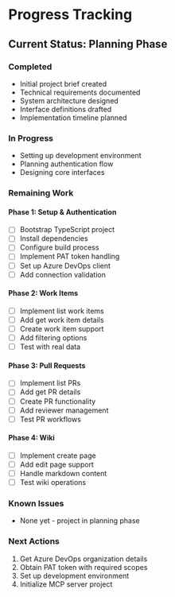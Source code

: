 # Progress Tracking

## Current Status: Planning Phase

### Completed

* Initial project brief created
* Technical requirements documented
* System architecture designed
* Interface definitions drafted
* Implementation timeline planned

### In Progress

* Setting up development environment
* Planning authentication flow
* Designing core interfaces

### Remaining Work

#### Phase 1: Setup & Authentication

* [ ] Bootstrap TypeScript project
* [ ] Install dependencies
* [ ] Configure build process
* [ ] Implement PAT token handling
* [ ] Set up Azure DevOps client
* [ ] Add connection validation

#### Phase 2: Work Items

* [ ] Implement list work items
* [ ] Add get work item details
* [ ] Create work item support
* [ ] Add filtering options
* [ ] Test with real data

#### Phase 3: Pull Requests

* [ ] Implement list PRs
* [ ] Add get PR details
* [ ] Create PR functionality
* [ ] Add reviewer management
* [ ] Test PR workflows

#### Phase 4: Wiki

* [ ] Implement create page
* [ ] Add edit page support
* [ ] Handle markdown content
* [ ] Test wiki operations

### Known Issues

* None yet - project in planning phase

### Next Actions

1. Get Azure DevOps organization details
2. Obtain PAT token with required scopes
3. Set up development environment
4. Initialize MCP server project
